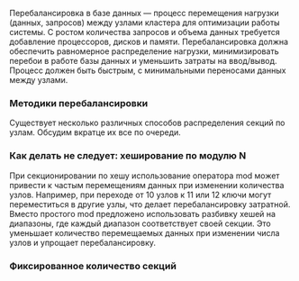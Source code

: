 Перебалансировка в базе данных — процесс перемещения нагрузки (данных, запросов) между узлами кластера для оптимизации работы системы. С ростом количества запросов и объема данных требуется добавление процессоров, дисков и памяти. Перебалансировка должна обеспечить равномерное распределение нагрузки, минимизировать перебои в работе базы данных и уменьшить затраты на ввод/вывод. Процесс должен быть быстрым, с минимальными переносами данных между узлами.

### Методики перебалансировки

Существует несколько различных способов распределения секций по узлам.
Обсудим вкратце их все по очереди.

### Как делать не следует: хеширование по модулю N

При секционировании по хешу использование оператора mod может привести к частым перемещениям данных при изменении количества узлов. Например, при переходе от 10 узлов к 11 или 12 ключи могут переместиться в другие узлы, что делает перебалансировку затратной. Вместо простого mod предложено использовать разбивку хешей на диапазоны, где каждый диапазон соответствует своей секции. Это уменьшает количество перемещаемых данных при изменении числа узлов и упрощает перебалансировку.

### Фиксированное количество секций

